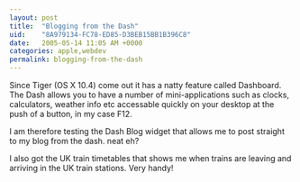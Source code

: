 ```yaml
---
layout: post
title:  "Blogging from the Dash"
uid:	"8A979134-FC78-ED85-D3BEB15BB1B396C8"
date:   2005-05-14 11:05 AM +0000
categories: apple,webdev
permalink: blogging-from-the-dash
---
```

Since Tiger (OS X 10.4) come out it has a natty feature called Dashboard. The Dash allows you to have a number of mini-applications such as clocks, calculators, weather info etc accessable quickly on your desktop at the push of a button, in my case F12.

I am therefore testing the Dash Blog widget that allows me to post straight to my blog from the dash. neat eh?

I also got the UK train timetables that shows me when trains are leaving and arriving in the UK train stations. Very handy!